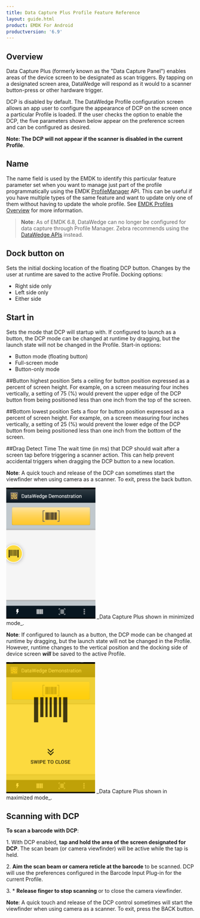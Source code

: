```yaml
---
title: Data Capture Plus Profile Feature Reference
layout: guide.html
product: EMDK For Android
productversion: '6.9'
---
```


## Overview
Data Capture Plus (formerly known as the "Data Capture Panel") enables areas of the device screen to be designated as scan triggers. By tapping on a designated screen area, DataWedge will respond as it would to a scanner button-press or other hardware trigger.

DCP is disabled by default. The DataWedge Profile configuration screen allows an app user to configure the appearance of DCP on the screen once a particular Profile is loaded. If the user checks the option to enable the DCP, the five parameters shown below appear on the preference screen and can be configured as desired.

**Note: The DCP will not appear if the scanner is disabled in the current Profile**.

## Name
The name field is used by the EMDK to identify this particular feature parameter set when you want to manage just part of the profile programmatically using the EMDK [ProfileManager](/emdk-for-android/6-9/api/core/ProfileManager) API. This can be useful if you have multiple types of the same feature and want to update only one of them without having to update the whole profile. See [EMDK Profiles Overview](/emdk-for-android/6-9/guide/profile-manager) for more information.

> **Note**: As of EMDK 6.8, DataWedge can no longer be configured for data capture through Profile Manager. Zebra recommends using the [DataWedge APIs](/datawedge/latest/guide/api/) instead. 

## Dock button on 
Sets the initial docking location of the floating DCP button. Changes by the user at runtime are saved to the active Profile. Docking options:  

* Right side only
* Left side only
* Either side

## Start in 
Sets the mode that DCP will startup with. If configured to launch as a button, the DCP mode can be changed at runtime by dragging, but the launch state will not be changed in the Profile. Start-in options: 

* Button mode (floating button)
* Full-screen mode
* Button-only mode

##Button highest position 
Sets a ceiling for button position expressed as a percent of screen height. For example, on a screen measuring four inches vertically, a setting of 75 (%) would prevent the upper edge of the DCP button from being positioned less than one inch from the top of the screen. 

##Bottom lowest position 
Sets a floor for button position expressed as a percent of screen height. For example, on a screen measuring four inches vertically, a setting of 25 (%) would prevent the lower edge of the DCP button from being positioned less than one inch from the bottom of the screen.

##Drag Detect Time 
The wait time (in ms) that DCP should wait after a screen tap before triggering a scanner action. This can help prevent accidental triggers when dragging the DCP button to a new location.

**Note**: A quick touch and release of the DCP can sometimes start the viewfinder when using camera as a scanner. To exit, press the back button.

<img style="height:350px" src="dcp_minimized.png"/>
_Data Capture Plus shown in minimized mode_. 
<br>

**Note**: If configured to launch as a button, the DCP mode can be changed at runtime by dragging, but the launch state will not be changed in the Profile. However, runtime changes to the vertical position and the docking side of device screen _**will**_ be saved to the active Profile.

<img style="height:350px" src="dcp_maximized.png"/>
_Data Capture Plus shown in maximized mode_. 
<br>

## Scanning with DCP

**To scan a barcode with DCP**: 

&#49;. With DCP enabled, **tap and hold the area of the screen designated for DCP**. The scan beam (or camera viewfinder) will be active while the tap is held. 

&#50;. **Aim the scan beam or camera reticle at the barcode** to be scanned. DCP will use the preferences configured in the Barcode Input Plug-in for the current Profile.

&#51;. * **Release finger to stop scanning** or to close the camera viewfinder.

**Note**: A quick touch and release of the DCP control sometimes will start the viewfinder when using camera as a scanner. To exit, press the BACK button.
















